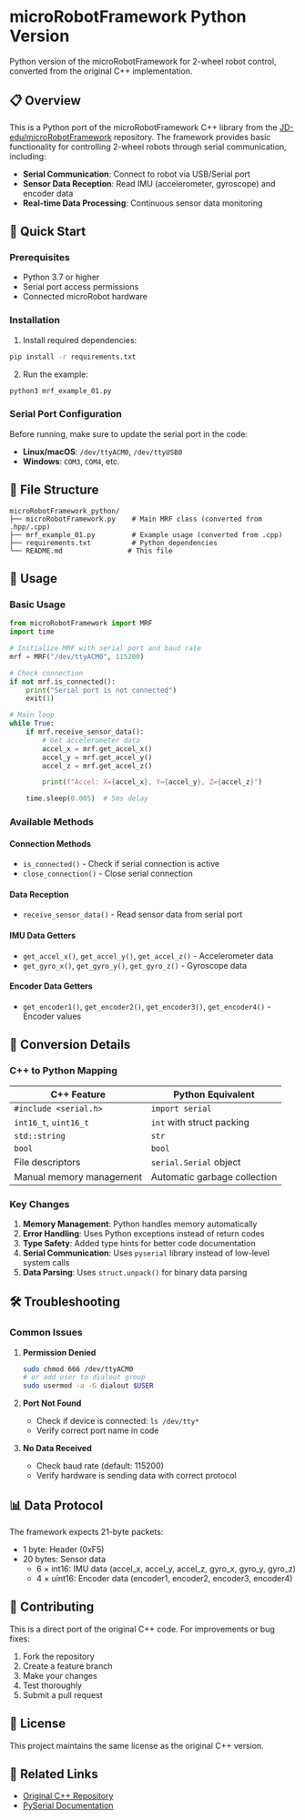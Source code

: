 # microRobotFramework Python Version

Python version of the microRobotFramework for 2-wheel robot control, converted from the original C++ implementation.

## 📋 Overview

This is a Python port of the microRobotFramework C++ library from the [JD-edu/microRobotFramework](https://github.com/JD-edu/microRobotFramework) repository. The framework provides basic functionality for controlling 2-wheel robots through serial communication, including:

- **Serial Communication**: Connect to robot via USB/Serial port
- **Sensor Data Reception**: Read IMU (accelerometer, gyroscope) and encoder data
- **Real-time Data Processing**: Continuous sensor data monitoring

## 🚀 Quick Start

### Prerequisites

- Python 3.7 or higher
- Serial port access permissions
- Connected microRobot hardware

### Installation

1. Install required dependencies:
```bash
pip install -r requirements.txt
```

2. Run the example:
```bash
python3 mrf_example_01.py
```

### Serial Port Configuration

Before running, make sure to update the serial port in the code:

- **Linux/macOS**: `/dev/ttyACM0`, `/dev/ttyUSB0`
- **Windows**: `COM3`, `COM4`, etc.

## 📁 File Structure

```
microRobotFramework_python/
├── microRobotFramework.py    # Main MRF class (converted from .hpp/.cpp)
├── mrf_example_01.py         # Example usage (converted from .cpp)
├── requirements.txt          # Python dependencies
└── README.md                # This file
```

## 🔧 Usage

### Basic Usage

```python
from microRobotFramework import MRF
import time

# Initialize MRF with serial port and baud rate
mrf = MRF("/dev/ttyACM0", 115200)

# Check connection
if not mrf.is_connected():
    print("Serial port is not connected")
    exit(1)

# Main loop
while True:
    if mrf.receive_sensor_data():
        # Get accelerometer data
        accel_x = mrf.get_accel_x()
        accel_y = mrf.get_accel_y()
        accel_z = mrf.get_accel_z()

        print(f"Accel: X={accel_x}, Y={accel_y}, Z={accel_z}")

    time.sleep(0.005)  # 5ms delay
```

### Available Methods

#### Connection Methods
- `is_connected()` - Check if serial connection is active
- `close_connection()` - Close serial connection

#### Data Reception
- `receive_sensor_data()` - Read sensor data from serial port

#### IMU Data Getters
- `get_accel_x()`, `get_accel_y()`, `get_accel_z()` - Accelerometer data
- `get_gyro_x()`, `get_gyro_y()`, `get_gyro_z()` - Gyroscope data

#### Encoder Data Getters
- `get_encoder1()`, `get_encoder2()`, `get_encoder3()`, `get_encoder4()` - Encoder values

## 🔄 Conversion Details

### C++ to Python Mapping

| C++ Feature | Python Equivalent |
|-------------|-------------------|
| `#include <serial.h>` | `import serial` |
| `int16_t`, `uint16_t` | `int` with struct packing |
| `std::string` | `str` |
| `bool` | `bool` |
| File descriptors | `serial.Serial` object |
| Manual memory management | Automatic garbage collection |

### Key Changes

1. **Memory Management**: Python handles memory automatically
2. **Error Handling**: Uses Python exceptions instead of return codes
3. **Type Safety**: Added type hints for better code documentation
4. **Serial Communication**: Uses `pyserial` library instead of low-level system calls
5. **Data Parsing**: Uses `struct.unpack()` for binary data parsing

## 🛠️ Troubleshooting

### Common Issues

1. **Permission Denied**
   ```bash
   sudo chmod 666 /dev/ttyACM0
   # or add user to dialout group
   sudo usermod -a -G dialout $USER
   ```

2. **Port Not Found**
   - Check if device is connected: `ls /dev/tty*`
   - Verify correct port name in code

3. **No Data Received**
   - Check baud rate (default: 115200)
   - Verify hardware is sending data with correct protocol

## 📊 Data Protocol

The framework expects 21-byte packets:
- 1 byte: Header (0xF5)
- 20 bytes: Sensor data
  - 6 × int16: IMU data (accel_x, accel_y, accel_z, gyro_x, gyro_y, gyro_z)
  - 4 × uint16: Encoder data (encoder1, encoder2, encoder3, encoder4)

## 🤝 Contributing

This is a direct port of the original C++ code. For improvements or bug fixes:

1. Fork the repository
2. Create a feature branch
3. Make your changes
4. Test thoroughly
5. Submit a pull request

## 📄 License

This project maintains the same license as the original C++ version.

## 🔗 Related Links

- [Original C++ Repository](https://github.com/JD-edu/microRobotFramework)
- [PySerial Documentation](https://pyserial.readthedocs.io/)
